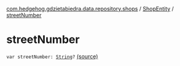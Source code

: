 [com.hedgehog.gdzietabiedra.data.repository.shops](../index.md) / [ShopEntity](index.md) / [streetNumber](./street-number.md)

# streetNumber

`var streetNumber: `[`String`](https://kotlinlang.org/api/latest/jvm/stdlib/kotlin/-string/index.html)`?` [(source)](https://github.com/asvid/GdzieTaBiedra/tree/master/app/src/main/java/com/hedgehog/gdzietabiedra/data/repository/shops/ShopEntity.kt#L23)